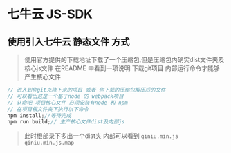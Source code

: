 # 七牛云 JS-SDK

## 使用引入七牛云 静态文件 方式

> 使用官方提供的下载地址下载了一个压缩包,但是压缩包内确实dist文件夹及核心js文件
> 在README 中看到一项说明 下载git项目 内部运行命令才能够产生核心文件

``` js
// 进入到你git克隆下来的项目 或者 你下载的压缩包解压后的文件 
// 可以看出这是一个基于node 的 webpack项目
// 认命吧 项目核心文件 必须安装有node 和 npm
// 在项目根文件夹下执行以下命令
npm install;//等待完成
npm run build;// 生产核心文件dist及内部js

```
> 此时根部录下多出一个dist夹 内部可以看到 
`qiniu.min.js`
`qiniu.min.js.map`
<DotLine>